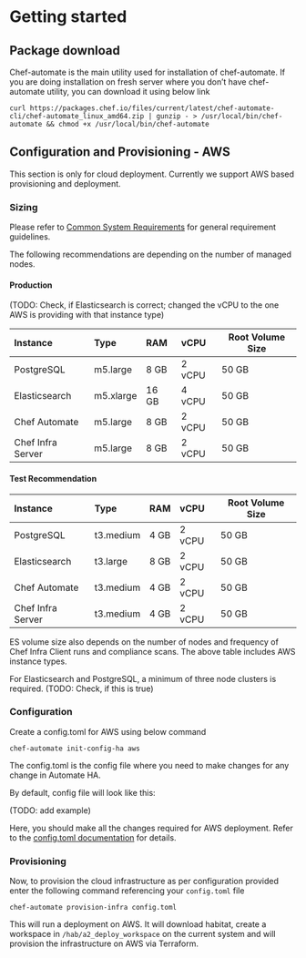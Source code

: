 # Getting started

## Package download

Chef-automate is the main utility used for installation of chef-automate. If you are doing installation on fresh server where you don’t have chef-automate utility, you can download it using below link

`curl https://packages.chef.io/files/current/latest/chef-automate-cli/chef-automate_linux_amd64.zip | gunzip - > /usr/local/bin/chef-automate && chmod +x /usr/local/bin/chef-automate`

## Configuration and Provisioning - AWS

This section is only for cloud deployment. Currently we support AWS based provisioning and deployment.

### Sizing

Please refer to [Common System Requirements](#_System_and_software) for general requirement guidelines.

The following recommendations are depending on the number of managed nodes.

#### Production

(TODO: Check, if Elasticsearch is correct; changed the vCPU to the one AWS is providing with that instance type)

| Instance          | Type      | RAM   | vCPU   | Root Volume Size |
| :---------------- | :-------- | :---- | :----- | ---------------- |
| PostgreSQL        | m5.large  | 8 GB  | 2 vCPU | 50 GB            |
| Elasticsearch     | m5.xlarge | 16 GB | 4 vCPU | 50 GB            |
| Chef Automate     | m5.large  | 8 GB  | 2 vCPU | 50 GB            |
| Chef Infra Server | m5.large  | 8 GB  | 2 vCPU | 50 GB            |

#### Test Recommendation

| Instance          | Type      | RAM  | vCPU   | Root Volume Size |
| :---------------- | :-------- | :--- | :----- | ---------------- |
| PostgreSQL        | t3.medium | 4 GB | 2 vCPU | 50 GB            |
| Elasticsearch     | t3.large  | 8 GB | 2 vCPU | 50 GB            |
| Chef Automate     | t3.medium | 4 GB | 2 vCPU | 50 GB            |
| Chef Infra Server | t3.medium | 4 GB | 2 vCPU | 50 GB            |

ES volume size also depends on the number of nodes and frequency of Chef Infra Client runs and compliance scans. The above table includes AWS instance types.

For Elasticsearch and PostgreSQL, a minimum of three node clusters is required. (TODO: Check, if this is true)

### Configuration

Create a config.toml for AWS using below command

`chef-automate init-config-ha aws`

The config.toml is the config file where you need to make changes for any change in Automate HA.

By default, config file will look like this:

(TODO: add example)

Here, you should make all the changes required for AWS deployment. Refer to the [config.toml documentation](#_What_to_change) for details.

### Provisioning

Now, to provision the cloud infrastructure as per configuration provided enter the following command referencing your `config.toml` file

`chef-automate provision-infra config.toml`

This will run a deployment on AWS. It will download habitat, create a workspace in `/hab/a2_deploy_workspace` on the current system and will provision the infrastructure on AWS via Terraform.
